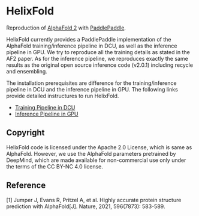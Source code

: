# HelixFold 

Reproduction of [AlphaFold 2](https://doi.org/10.1038/s41586-021-03819-2) with [PaddlePaddle](https://github.com/paddlepaddle/paddle).

HelixFold currently provides a PaddlePaddle implementation of the AlphaFold training/inference pipeline in DCU, as well as the inference pipeline in GPU. We try to reproduce all the training details as stated in the AF2 paper. As for the inference pipeline, we reproduces exactly the same results as the original open source inference code (v2.0.1) including recycle and ensembling.

The installation prerequisites are difference for the training/inference pipeline in DCU and the inference pipeline in GPU. 
The following links provide detailed instructures to run HelixFold.

* [Training Pipeline in DCU](README_DCU.md)
* [Inference Pipeline in GPU](README_inference.md)

## Copyright

HelixFold code is licensed under the Apache 2.0 License, which is same as AlphaFold. However, we use the AlphaFold parameters pretrained by DeepMind, which are made available for non-commercial use only under the terms of the CC BY-NC 4.0 license.

## Reference

[1] Jumper J, Evans R, Pritzel A, et al. Highly accurate protein structure prediction with AlphaFold[J]. Nature, 2021, 596(7873): 583-589.
